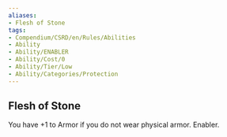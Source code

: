```yaml
---
aliases:
- Flesh of Stone
tags:
- Compendium/CSRD/en/Rules/Abilities
- Ability
- Ability/ENABLER
- Ability/Cost/0
- Ability/Tier/Low
- Ability/Categories/Protection
---
```


  
## Flesh of Stone  
You have +1 to Armor if you do not wear physical armor. Enabler.